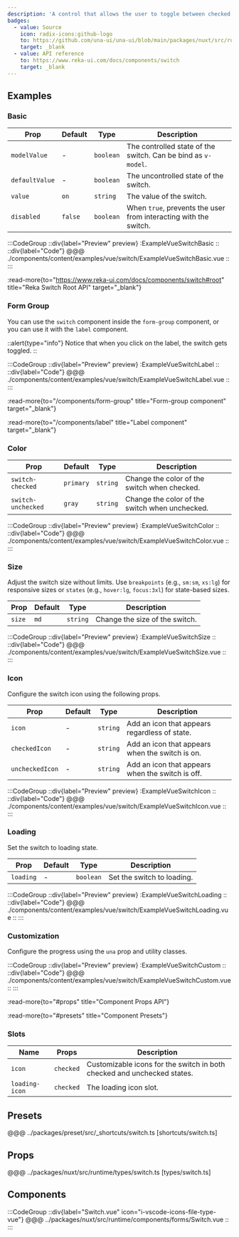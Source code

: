 ```yaml
---
description: 'A control that allows the user to toggle between checked and not checked.'
badges:
  - value: Source
    icon: radix-icons:github-logo
    to: https://github.com/una-ui/una-ui/blob/main/packages/nuxt/src/runtime/components/forms/Switch.vue
    target: _blank
  - value: API reference
    to: https://www.reka-ui.com/docs/components/switch
    target: _blank
---
```


## Examples

### Basic

| Prop           | Default | Type      | Description                                                      |
| -------------- | ------- | --------- | ---------------------------------------------------------------- |
| `modelValue`   | -       | `boolean` | The controlled state of the switch. Can be bind as `v-model`.    |
| `defaultValue` | -       | `boolean` | The uncontrolled state of the switch.                            |
| `value`        | `on`    | `string`  | The value of the switch.                                         |
| `disabled`     | `false` | `boolean` | When `true`, prevents the user from interacting with the switch. |

:::CodeGroup
::div{label="Preview" preview}
:ExampleVueSwitchBasic
::
::div{label="Code"}
@@@ ./components/content/examples/vue/switch/ExampleVueSwitchBasic.vue
::
:::

:read-more{to="https://www.reka-ui.com/docs/components/switch#root" title="Reka Switch Root API" target="_blank"}

### Form Group

You can use the `switch` component inside the `form-group` component, or you can use it with the `label` component.

::alert{type="info"}
Notice that when you click on the label, the switch gets toggled.
::

:::CodeGroup
::div{label="Preview" preview}
:ExampleVueSwitchLabel
::
::div{label="Code"}
@@@ ./components/content/examples/vue/switch/ExampleVueSwitchLabel.vue
::
:::

:read-more{to="/components/form-group" title="Form-group component" target="_blank"}

:read-more{to="/components/label" title="Label component" target="_blank"}

### Color

| Prop               | Default   | Type     | Description                                    |
| ------------------ | --------- | -------- | ---------------------------------------------- |
| `switch-checked`   | `primary` | `string` | Change the color of the switch when checked.   |
| `switch-unchecked` | `gray`    | `string` | Change the color of the switch when unchecked. |

:::CodeGroup
::div{label="Preview" preview}
:ExampleVueSwitchColor
::
::div{label="Code"}
@@@ ./components/content/examples/vue/switch/ExampleVueSwitchColor.vue
::
:::

### Size

Adjust the switch size without limits. Use `breakpoints` (e.g., `sm:sm`, `xs:lg`) for responsive sizes or `states` (e.g., `hover:lg`, `focus:3xl`) for state-based sizes.

| Prop   | Default | Type     | Description                    |
| ------ | ------- | -------- | ------------------------------ |
| `size` | `md`    | `string` | Change the size of the switch. |

:::CodeGroup
::div{label="Preview" preview}
:ExampleVueSwitchSize
::
::div{label="Code"}
@@@ ./components/content/examples/vue/switch/ExampleVueSwitchSize.vue
::
:::

### Icon

Configure the switch icon using the following props.

| Prop            | Default | Type     | Description                                      |
| --------------- | ------- | -------- | ------------------------------------------------ |
| `icon`          | -       | `string` | Add an icon that appears regardless of state.    |
| `checkedIcon`   | -       | `string` | Add an icon that appears when the switch is on.  |
| `uncheckedIcon` | -       | `string` | Add an icon that appears when the switch is off. |

:::CodeGroup
::div{label="Preview" preview}
:ExampleVueSwitchIcon
::
::div{label="Code"}
@@@ ./components/content/examples/vue/switch/ExampleVueSwitchIcon.vue
::
:::

### Loading

Set the switch to loading state.

| Prop      | Default | Type      | Description                |
| --------- | ------- | --------- | -------------------------- |
| `loading` | -       | `boolean` | Set the switch to loading. |

:::CodeGroup
::div{label="Preview" preview}
:ExampleVueSwitchLoading
::
::div{label="Code"}
@@@ ./components/content/examples/vue/switch/ExampleVueSwitchLoading.vue
::
:::

### Customization

Configure the progress using the `una` prop and utility classes.

:::CodeGroup
::div{label="Preview" preview}
:ExampleVueSwitchCustom
::
::div{label="Code"}
@@@ ./components/content/examples/vue/switch/ExampleVueSwitchCustom.vue
::
:::

:read-more{to="#props" title="Component Props API"}

:read-more{to="#presets" title="Component Presets"}

### Slots

| Name           | Props     | Description                                                             |
| -------------- | --------- | ----------------------------------------------------------------------- |
| `icon`         | `checked` | Customizable icons for the switch in both checked and unchecked states. |
| `loading-icon` | `checked` | The loading icon slot.                                                  |

## Presets

@@@ ../packages/preset/src/_shortcuts/switch.ts [shortcuts/switch.ts]

## Props

@@@ ../packages/nuxt/src/runtime/types/switch.ts [types/switch.ts]

## Components

:::CodeGroup
::div{label="Switch.vue" icon="i-vscode-icons-file-type-vue"}
@@@ ../packages/nuxt/src/runtime/components/forms/Switch.vue
::
:::
